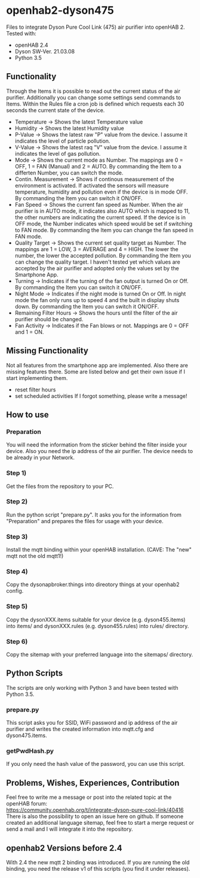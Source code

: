 # openhab2-dyson475
Files to integrate Dyson Pure Cool Link (475) air purifier into openHAB 2.  
Tested with:
 - openHAB 2.4
 - Dyson SW-Ver. 21.03.08
 - Python 3.5

## Functionality
Through the Items it is possible to read out the current status of the air purifier. Additionally you can change some settings send commands to Items. Within the Rules file a cron job is defined which requests each 30 seconds the current state of the device.  
 - Temperature -> Shows the latest Temperature value
 - Humidity -> Shows the latest Humidity value
 - P-Value -> Shows the latest raw "P" value from the device. I assume it indicates the level of particle pollution.
 - V-Value -> Shows the latest raq "V" value from the device. I assume it indicates the level of gas pollution.
 - Mode -> Shows the current mode as Number. The mappings are 0 = OFF, 1 = FAN (Manual) and 2 = AUTO. By commanding the Item to a differten Number, you can switch the mode.
 - Contin. Measurement -> Shows if continous measurement of the environment is activated. If activated the sensors will measure temperature, humidity and pollution even if the device is in mode OFF. By commanding the Item you can switch it ON/OFF.
 - Fan Speed -> Shows the current fan speed as Number.  When the air purifier is in AUTO mode, it indicates also AUTO which is mapped to 11, the other numbers are indicating the current speed. If the device is in OFF mode, the Number indicates which speed would be set if switching to FAN mode. By commanding the Item you can change the fan speed in FAN mode.
 - Quality Target -> Shows the current set quality target as Number. The mappings are 1 = LOW, 3 = AVERAGE and 4 = HIGH. The lower the number, the lower the accepted pollution. By commanding the Item you can change the quality target. I haven't tested yet which values are accepted by the air purifier and adopted only the values set by the Smartphone App.
 - Turning -> Indicates if the turning of the fan output is turned On or Off. By commanding the Item you can switch it ON/OFF.
 - Night Mode -> Indicates if the night mode is turned On or Off. In night mode the fan only runs up to speed 4 and the built in display shuts down. By commanding the Item you can switch it ON/OFF.
 - Remaining Filter Hours -> Shows the hours until the filter of the air purifier should be changed.
 - Fan Activity -> Indicates if the Fan blows or not. Mappings are 0 = OFF and 1 = ON.

## Missing Functionality
Not all features from the smartphone app are implemented. Also there are missing features there. Some are listed below and get their own issue if I start implementing them.  
 - reset filter hours
 - set scheduled activities
If I forgot something, please write a message!  
 
## How to use
### Preparation
You will need the information from the sticker behind the filter inside your device. Also you need the ip address of the air purifier. The device needs to be already in your Network.
### Step 1)
Get the files from the repository to your PC.
### Step 2)
Run the python script "prepare.py". It asks you for the information from "Preparation" and prepares the files for usage with your device.
### Step 3)
Install the mqtt binding within your openHAB installation. (CAVE: The "new" mqtt not the old mqtt1!)
### Step 4)
Copy the dysonapbroker.things into  direotory things at your openhab2 config.
### Step 5)
Copy the dysonXXX.items suitable for your device (e.g. dyson455.items) into items/ and dysonXXX.rules (e.g. dyson455.rules) into rules/ directory.
### Step 6)
Copy the sitemap with your preferred language into the sitemaps/ directory.

## Python Scripts
The scripts are only working with Python 3 and have been tested with Python 3.5.
### prepare.py
This script asks you for SSID, WiFi password and ip address of the air purifier and writes the created information into mqtt.cfg and dyson475.items.
### getPwdHash.py
If you only need the hash value of the password, you can use this script.

## Problems, Wishes, Experiences, Contribution
Feel free to write me a message or post into the related topic at the openHAB forum:  
https://community.openhab.org/t/integrate-dyson-pure-cool-link/40416  
There is also the possibility to open an issue here on github. If someone created an additional language sitemap, feel free to start a merge request or send a mail and I will integrate it into the repository.

## openhab2 Versions before 2.4
With 2.4 the new mqtt 2 binding was introduced. If you are running the old binding, you need the release v1 of this scripts (you find it under releases).